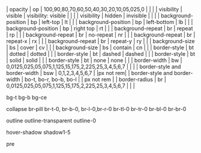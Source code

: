 | opacity | op | 100,90,80,70,60,50,40,30,20,10,05,025,0 | | |
| visibility | visible | visibility: visible | | |
| visibility | hidden | invisible | | |
| background-position | bp | left-top | lt | |
| background-position | bp | left-bottom | lb | |
| background-position | bp | right top | rt	| |
| background-repeat |  br |  repeat | rp	| |
| background-repeat |  br |  no-repeat | nr	| |
| background-repeat |  br |  repeat-x | rx	| |
| background-repeat |  br |  repeat-y  | ry	| |
| background-size | bs | cover | cv | |
| background-size | bs | contain | cn | |
| border-style | bt | dotted | dotted | |
| border-style	| bt | dashed | dashed | |
| border-style	| bt | solid | solid | |
| border-style	| bt | none	| none | |
| border-width | bw | 0,0125,025,05,075,1,125,15,175,2,225,25,3,4,5,6,7 | | |
| border-style and border-width	| bsw | 0,1,2,3,4,5,6,7 | |px not rem|
| border-style and border-width	| bo-t, bo-r, bo-b, bo-l | | px not rem |
| border-radius | br | 0,0125,025,05,075,1,125,15,175,2,225,25,3,4,5,6,7 | | |


bg-t
bg-b
bg-ce

collapse
br-pill
br-t-0, br-b-0, br-l-0,br-r-0
br-tl-0
br-tr-0
br-bl-0
br-br-0

outline
outline-transparent
outline-0

hover-shadow
shadow1-5

pre

